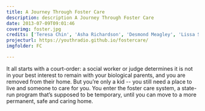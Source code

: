 ```yaml
---
title: A Journey Through Foster Care
description: description A Journey Through Foster Care
date: 2013-07-09T09:01:46
coverimg: foster.jpg
credits: ['Teresa Chin', 'Asha Richardson', 'Desmond Meagley', 'Lissa Soep', 'Chaz Hubbard', 'Senay Alkebu-lan', 'Myles Bess', 'Noel Anaya', 'Melissa Beavers', 'Jenny Bolario', 'Cari Campbell', 'Amber Ly', 'Rebecca Martin', 'Desmond Meagley', 'Brett Myers', 'Noah Nelson', 'Ellin O’Leary', 'Denise Tejada', 'Nila Venkat', 'Shawn Wen', 'Storm White']
projecturl: https://youthradio.github.io/fostercare/
imgfolder: FC

---
```


It all starts with a court-order: a social worker or judge determines it is not in your best interest to remain with your biological parents, and you are removed from their home. But you’re only a kid -- you still need a place to live and someone to care for you. You enter the foster care system, a state-run program that’s supposed to be temporary, until you can move to a more permanent, safe and caring home.
